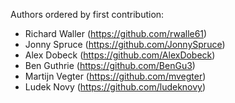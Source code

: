 Authors ordered by first contribution:

 - Richard Waller (https://github.com/rwalle61)
 - Jonny Spruce (https://github.com/JonnySpruce)
 - Alex Dobeck (https://github.com/AlexDobeck)
 - Ben Guthrie (https://github.com/BenGu3)
 - Martijn Vegter (https://github.com/mvegter)
 - Ludek Novy (https://github.com/ludeknovy)

